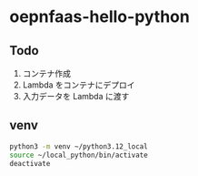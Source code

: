 # oepnfaas-hello-python

## Todo

1. コンテナ作成
2. Lambda をコンテナにデプロイ
3. 入力データを Lambda に渡す

## venv

```bash
python3 -m venv ~/python3.12_local
source ~/local_python/bin/activate
deactivate
```
